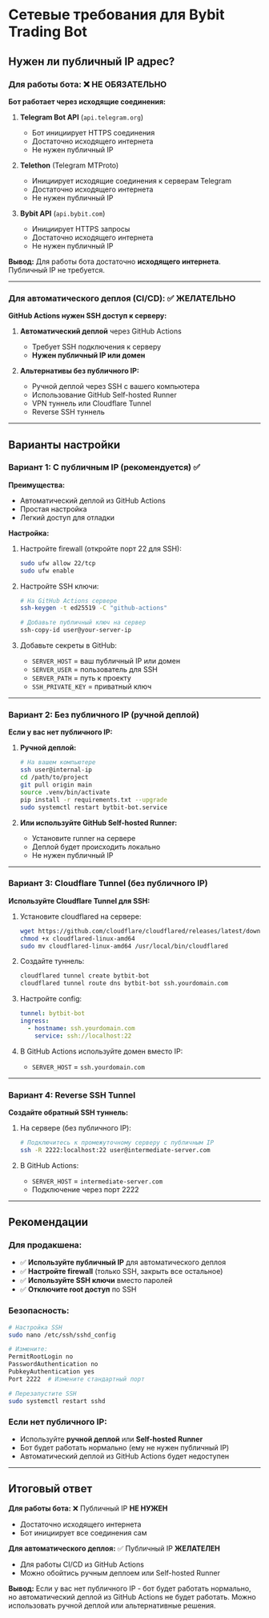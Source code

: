 # Сетевые требования для Bybit Trading Bot

## Нужен ли публичный IP адрес?

### Для работы бота: ❌ НЕ ОБЯЗАТЕЛЬНО

**Бот работает через исходящие соединения:**

1. **Telegram Bot API** (`api.telegram.org`)
   - Бот инициирует HTTPS соединения
   - Достаточно исходящего интернета
   - Не нужен публичный IP

2. **Telethon** (Telegram MTProto)
   - Инициирует исходящие соединения к серверам Telegram
   - Достаточно исходящего интернета
   - Не нужен публичный IP

3. **Bybit API** (`api.bybit.com`)
   - Инициирует HTTPS запросы
   - Достаточно исходящего интернета
   - Не нужен публичный IP

**Вывод:** Для работы бота достаточно **исходящего интернета**. Публичный IP не требуется.

---

### Для автоматического деплоя (CI/CD): ✅ ЖЕЛАТЕЛЬНО

**GitHub Actions нужен SSH доступ к серверу:**

1. **Автоматический деплой** через GitHub Actions
   - Требует SSH подключения к серверу
   - **Нужен публичный IP или домен**

2. **Альтернативы без публичного IP:**
   - Ручной деплой через SSH с вашего компьютера
   - Использование GitHub Self-hosted Runner
   - VPN туннель или Cloudflare Tunnel
   - Reverse SSH туннель

---

## Варианты настройки

### Вариант 1: С публичным IP (рекомендуется) ✅

**Преимущества:**
- Автоматический деплой из GitHub Actions
- Простая настройка
- Легкий доступ для отладки

**Настройка:**
1. Настройте firewall (откройте порт 22 для SSH):
   ```bash
   sudo ufw allow 22/tcp
   sudo ufw enable
   ```

2. Настройте SSH ключи:
   ```bash
   # На GitHub Actions сервере
   ssh-keygen -t ed25519 -C "github-actions"
   
   # Добавьте публичный ключ на сервер
   ssh-copy-id user@your-server-ip
   ```

3. Добавьте секреты в GitHub:
   - `SERVER_HOST` = ваш публичный IP или домен
   - `SERVER_USER` = пользователь для SSH
   - `SERVER_PATH` = путь к проекту
   - `SSH_PRIVATE_KEY` = приватный ключ

---

### Вариант 2: Без публичного IP (ручной деплой)

**Если у вас нет публичного IP:**

1. **Ручной деплой:**
   ```bash
   # На вашем компьютере
   ssh user@internal-ip
   cd /path/to/project
   git pull origin main
   source .venv/bin/activate
   pip install -r requirements.txt --upgrade
   sudo systemctl restart bytbit-bot.service
   ```

2. **Или используйте GitHub Self-hosted Runner:**
   - Установите runner на сервере
   - Деплой будет происходить локально
   - Не нужен публичный IP

---

### Вариант 3: Cloudflare Tunnel (без публичного IP)

**Используйте Cloudflare Tunnel для SSH:**

1. Установите cloudflared на сервере:
   ```bash
   wget https://github.com/cloudflare/cloudflared/releases/latest/download/cloudflared-linux-amd64
   chmod +x cloudflared-linux-amd64
   sudo mv cloudflared-linux-amd64 /usr/local/bin/cloudflared
   ```

2. Создайте туннель:
   ```bash
   cloudflared tunnel create bytbit-bot
   cloudflared tunnel route dns bytbit-bot ssh.yourdomain.com
   ```

3. Настройте config:
   ```yaml
   tunnel: bytbit-bot
   ingress:
     - hostname: ssh.yourdomain.com
       service: ssh://localhost:22
   ```

4. В GitHub Actions используйте домен вместо IP:
   - `SERVER_HOST` = `ssh.yourdomain.com`

---

### Вариант 4: Reverse SSH Tunnel

**Создайте обратный SSH туннель:**

1. На сервере (без публичного IP):
   ```bash
   # Подключитесь к промежуточному серверу с публичным IP
   ssh -R 2222:localhost:22 user@intermediate-server.com
   ```

2. В GitHub Actions:
   - `SERVER_HOST` = `intermediate-server.com`
   - Подключение через порт 2222

---

## Рекомендации

### Для продакшена:
- ✅ **Используйте публичный IP** для автоматического деплоя
- ✅ **Настройте firewall** (только SSH, закрыть все остальное)
- ✅ **Используйте SSH ключи** вместо паролей
- ✅ **Отключите root доступ** по SSH

### Безопасность:
```bash
# Настройка SSH
sudo nano /etc/ssh/sshd_config

# Измените:
PermitRootLogin no
PasswordAuthentication no
PubkeyAuthentication yes
Port 2222  # Измените стандартный порт

# Перезапустите SSH
sudo systemctl restart sshd
```

### Если нет публичного IP:
- Используйте **ручной деплой** или **Self-hosted Runner**
- Бот будет работать нормально (ему не нужен публичный IP)
- Автоматический деплой из GitHub Actions будет недоступен

---

## Итоговый ответ

**Для работы бота:** ❌ Публичный IP **НЕ НУЖЕН**
- Достаточно исходящего интернета
- Бот инициирует все соединения сам

**Для автоматического деплоя:** ✅ Публичный IP **ЖЕЛАТЕЛЕН**
- Для работы CI/CD из GitHub Actions
- Можно обойтись ручным деплоем или Self-hosted Runner

**Вывод:** Если у вас нет публичного IP - бот будет работать нормально, но автоматический деплой из GitHub Actions не будет работать. Можно использовать ручной деплой или альтернативные решения.

